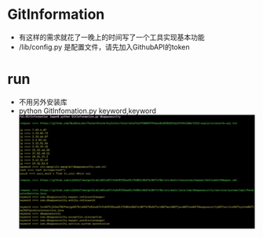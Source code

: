 # GitInformation
* 有这样的需求就花了一晚上的时间写了一个工具实现基本功能
* /lib/config.py 是配置文件，请先加入GithubAPI的token


# run
* 不用另外安装库
* python GitInfomation.py keyword,keyword
![](https://github.com/white-cell/GitInformation/raw/master/输出截图.jpg) 
